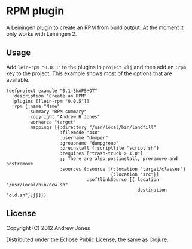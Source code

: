 # RPM plugin

A Leiningen plugin to create an RPM from build output. At the moment
it only works with Leiningen 2.

## Usage

Add `lein-rpm "0.0.3"` to the plugins in `project.clj` and
then add an `:rpm` key to the project. This example shows most of the
options that are available.

    (defproject example "0.1-SNAPSHOT"
      :description "Create an RPM"
      :plugins [[lein-rpm "0.0.5"]]
      :rpm {:name "Name"
            :summary "RPM summary"
            :copyright "Andrew H Jones"
            :workarea "target"
            :mappings [{:directory "/usr/local/bin/landfill"
                        :filemode "440"
                        :username "dumper"
                        :groupname "dumpgroup"
                        :preinstall {:scriptfile "script.sh"}
                        :requires ["trash-truck > 1.0"]
                        ;; There are also postinstall, preremove and postremove
                        :sources {:source [{:location "target/classes"}
                                           {:location "src"}]
                                  :softlinkSource [{:location "/usr/local/bin/new.sh"
                                                    :destination "old.sh"}]}}]})

## License

Copyright (C) 2012 Andrew Jones

Distributed under the Eclipse Public License, the same as Clojure.
